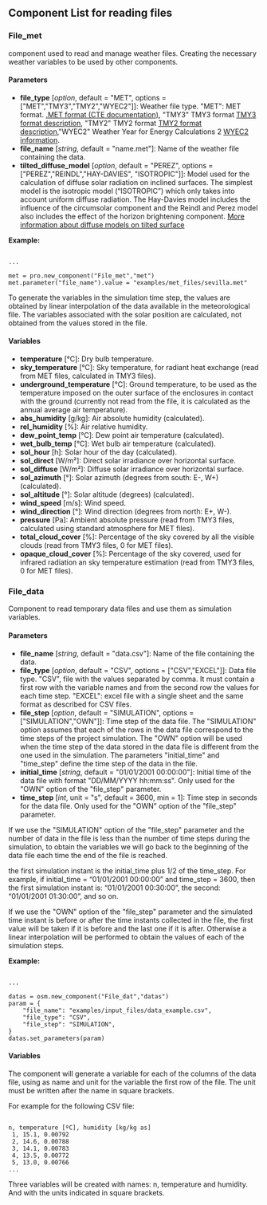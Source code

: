 ## Component List for reading files

### File_met

component used to read and manage weather files. Creating the necessary weather variables to be used by other components.

#### Parameters
- **file_type** [_option_, default = "MET", options = ["MET","TMY3","TMY2","WYEC2"]]: Weather file type. "MET": MET format. [.MET format (CTE documentation)](https://www.codigotecnico.org/pdf/Documentos/HE/20170202-DOC-DB-HE-0-Climas%20de%20referencia.pdf), "TMY3" TMY3 format [TMY3 format description](https://www.nrel.gov/docs/fy08osti/43156.pdf), "TMY2" TMY2 format [TMY2 format description](https://www.nrel.gov/docs/legosti/old/7668.pdf),"WYEC2" Weather Year for Energy Calculations 2 [WYEC2 information](https://tpc.ashrae.org/CustomPages?idx=3130fbc3-c1f6-4970-81af-66dc14346912).
- **file_name** [_string_, default = "name.met"]: Name of the weather file containing the data. 
- **tilted_diffuse_model** [_option_, default = "PEREZ", options = ["PEREZ","REINDL","HAY-DAVIES", "ISOTROPIC"]]: Model used for the calculation of diffuse solar radiation on inclined surfaces. The simplest model is the isotropic model (“ISOTROPIC”) which only takes into account uniform diffuse radiation. The Hay-Davies model includes the influence of the circumsolar component and the Reindl and Perez model also includes the effect of the horizon brightening component. [More information about diffuse models on tilted surface](https://pvpmc.sandia.gov/modeling-guide/1-weather-design-inputs/plane-of-array-poa-irradiance/calculating-poa-irradiance/poa-sky-diffuse/)


**Example:**
<pre><code class="python">
...

met = pro.new_component("File_met","met")
met.parameter("file_name").value = "examples/met_files/sevilla.met"
</code></pre>

To generate the variables in the simulation time step, the values are obtained by linear interpolation of the data available in the meteorological file. The variables associated with the solar position are calculated, not obtained from the values stored in the file.

#### Variables
- **temperature** [°C]: Dry bulb temperature.
- **sky_temperature** [°C]: Sky temperature, for radiant heat exchange (read from MET files, calculated in TMY3 files).
- **underground_temperature** [°C]: Ground temperature, to be used as the temperature imposed on the outer surface of the enclosures in contact with the ground (currently not read from the file, it is calculated as the annual average air temperature).
- **abs_humidity** [g/kg]: Air absolute humidity (calculated).
- **rel_humidity** [%]: Air relative humidity.
- **dew_point_temp** [°C]: Dew point air temperature (calculated).
- **wet_bulb_temp** [°C]: Wet bulb air temperature (calculated).
- **sol_hour** [h]: Solar hour of the day (calculated).
- **sol_direct** [W/m²]: Direct solar irradiance over horizontal surface.
- **sol_diffuse** [W/m²]: Diffuse solar irradiance over horizontal surface.
- **sol_azimuth** [°]: Solar azimuth (degrees from south: E-, W+) (calculated).
- **sol_altitude** [°]: Solar altitude (degrees) (calculated).
- **wind_speed** [m/s]: Wind speed.
- **wind_direction** [°]: Wind direction (degrees from north: E+, W-).
- **pressure** [Pa]: Ambient absolute pressure (read from TMY3 files, calculated using standard atmosphere for MET files).
- **total_cloud_cover** [%]:  Percentage of the sky covered by all the visible clouds (read from TMY3 files, 0 for MET files).
- **opaque_cloud_cover** [%]: Percentage of the sky covered, used for infrared radiation an sky temperature estimation (read from TMY3 files, 0 for MET files).


### File_data

Component to read temporary data files and use them as simulation variables.

#### Parameters
- **file_name** [_string_, default = "data.csv"]: Name of the file containing the data.
- **file_type** [_option_, default = "CSV", options = ["CSV","EXCEL"]]: Data file type. "CSV", file with the values separated by comma. It must contain a first row with the variable names and from the second row the values for each time step. "EXCEL": excel file with a single sheet and the same format as described for CSV files.
- **file_step** [_option_, default = "SIMULATION", options = ["SIMULATION","OWN"]]: Time step of the data file. The "SIMULATION" option assumes that each of the rows in the data file correspond to the time steps of the project simulation. The "OWN" option will be used when the time step of the data stored in the data file is different from the one used in the simulation. The parameters "initial_time" and "time_step" define the time step of the data in the file.
- **initial_time** [_string_, default = "01/01/2001 00:00:00"]: Initial time of the data file with format "DD/MM/YYYY hh:mm:ss". Only used for the "OWN" option of the "file_step" parameter.
- **time_step** [_int_, unit = "s", default = 3600, min = 1]: Time step in seconds for the data file. Only used for the "OWN" option of the "file_step" parameter.

If we use the "SIMULATION" option of the "file_step" parameter and the number of data in the file is less than the number of time steps during the simulation, to obtain the variables we will go back to the beginning of the data file each time the end of the file is reached.

the first simulation instant is the initial_time plus 1/2 of the time_step. For example, if initial_time = “01/01/2001 00:00:00” and time_step = 3600, then the first simulation instant is: “01/01/2001 00:30:00”, the second: “01/01/2001 01:30:00”, and so on. 

If we use the "OWN" option of the "file_step" parameter and the simulated time instant is before or after the time instants collected in the file, the first value will be taken if it is before and the last one if it is after. Otherwise a linear interpolation will be performed to obtain the values of each of the simulation steps.

**Example:**
<pre><code class="python">
...

datas = osm.new_component("File_dat","datas")
param = {
    "file_name": "examples/input_files/data_example.csv",
    "file_type": "CSV",
    "file_step": "SIMULATION",
}
datas.set_parameters(param)
</code></pre>


#### Variables
The component will generate a variable for each of the columns of the data file, 
using as name and unit for the variable the first row of the file. 
The unit must be written after the name in square brackets.

For example for the following CSV file:

<pre><code class="Shell">
n, temperature [ºC], humidity [kg/kg as]
 1, 15.1, 0.00792
 2, 14.6, 0.00788
 3, 14.1, 0.00783
 4, 13.5, 0.00772
 5, 13.0, 0.00766
...
</code></pre>

Three variables will be created with names: n, temperature and humidity. And with the units indicated in square brackets.
